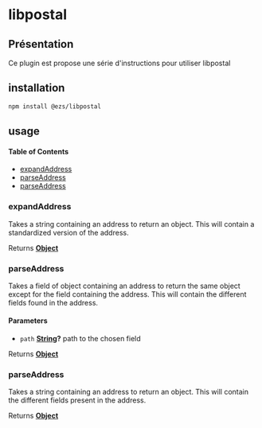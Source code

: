 # libpostal

## Présentation

Ce plugin est propose une série d'instructions pour utiliser libpostal

## installation

```bash
npm install @ezs/libpostal
```

## usage

<!-- Generated by documentation.js. Update this documentation by updating the source code. -->

#### Table of Contents

-   [expandAddress](#expandaddress)
-   [parseAddress](#parseaddress)
-   [parseAddress](#parseaddress-1)

### expandAddress

Takes a string containing an address to return an object.
This will contain a standardized version of the address.

Returns **[Object](https://developer.mozilla.org/docs/Web/JavaScript/Reference/Global_Objects/Object)** 

### parseAddress

Takes a field of object containing an address to return the same object except for the field containing the address.
This will contain the different fields found in the address.

#### Parameters

-   `path` **[String](https://developer.mozilla.org/docs/Web/JavaScript/Reference/Global_Objects/String)?** path to the chosen field

Returns **[Object](https://developer.mozilla.org/docs/Web/JavaScript/Reference/Global_Objects/Object)** 

### parseAddress

Takes a string containing an address to return an object.
This will contain the different fields present in the address.

Returns **[Object](https://developer.mozilla.org/docs/Web/JavaScript/Reference/Global_Objects/Object)** 
